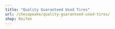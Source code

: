 ```yaml
---
title: "Quality Guaranteed Used Tires"
url: /chesapeake/quality-guaranteed-used-tires/
shop: Reifen
---
```

